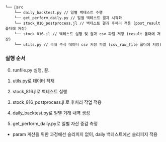 ```
└── 📁src
    └── daily_backtest.py // 일별 백테스트 수행
    └── get_perform_daily.py // 일별 백테스트 결과 시각화
    └── stock_816_postprocess.jl // 백테스트 결과 후처리 적용 (post_result 폴더에 저장)
    └── stock_816.jl // 백테스트 실행 및 결과 csv 파일 저장 (result 폴더에 저장)
    └── utils.py // 국내 주식 데이터 csv 저장 파일 (csv_raw_file 폴더에 저장)
```

### 실행 순서
0. runfile.py 실행, 끝.

1. utils.py로 데이터 적재
2. stock_816.jl로 백테스트 실행
3. stock_816_postprocess.jl 로 후처리 작업 적용
4. daily_backtest.py로 일별 거래 내역 생성
5. get_perform_daily.py로 일별 자산 증감 측정
- param 계산을 위한 과정에선 슬리피지 없이, daily 백테스트에선 슬리피지 적용

